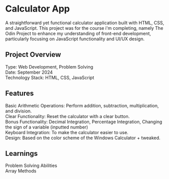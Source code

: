 <h1>Calculator App</h1>
A straightforward yet functional calculator application built with HTML, CSS, and JavaScript. This project was for the course i'm completing, namely The Odin Project to enhance my understanding of front-end development, particularly focusing on JavaScript functionality and UI/UX design.

<h2>Project Overview</h2>
Type: Web Development, Problem Solving <br>
Date: September 2024 <br>
Technology Stack: HTML, CSS, JavaScript <br>


<h2>Features</h2>

Basic Arithmetic Operations: Perform addition, subtraction, multiplication, and division. <br>
Clear Functionality: Reset the calculator with a clear button. <br>
Bonus Functionality: Decimal Integration, Percentage Integration, Changing the sign of a variable (inputted number) <br>
Keyboard Integration: To make the calculator easier to use. <br>
Design: Based on the color scheme of the Windows Calculator + tweaked. 

<h2>Learnings</h2>

Problem Solving Abilities <br>
Array Methods




